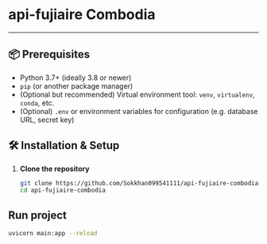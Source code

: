 # api-fujiaire Combodia

---

## 📦 Prerequisites

- Python 3.7+ (ideally 3.8 or newer)  
- `pip` (or another package manager)  
- (Optional but recommended) Virtual environment tool: `venv`, `virtualenv`, `conda`, etc.  
- (Optional) `.env` or environment variables for configuration (e.g. database URL, secret key)


## 🛠️ Installation & Setup

1. **Clone the repository**  
   ```bash
   git clone https://github.com/Sokkhan099541111/api-fujiaire-combodia
   cd api-fujiaire-combodia


## Run project

  ```bash
  uvicorn main:app --reload


